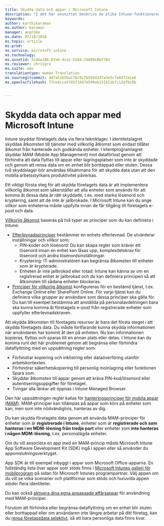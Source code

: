 ```yaml
---
title: Skydda data och appar | Microsoft Intune
description: "I det här avsnittet beskrivs de olika Intune-funktionerna och hur du kan skydda företagets appar och data."
keywords: 
author: karthikaraman
ms.author: karaman
manager: angrobe
ms.date: 07/18/2016
ms.topic: article
ms.prod: 
ms.service: microsoft-intune
ms.technology: 
ms.assetid: 5c46e188-87eb-4ce2-b184-24809e8bf783
ms.reviewer: chrisgre
ms.suite: ems
translationtype: Human Translation
ms.sourcegitcommit: dd7a51b5ba176c8c7b593d2d7a3e5cfabd72a1e6
ms.openlocfilehash: 77ce4cca5f85f1847e599a6151411bfc12afbc8b


---
```


# Skydda data och appar med Microsoft Intune


Intune skyddar företagets data via flera tekniklager.  I identitetslagret skyddas åtkomsten till tjänster med villkorlig åtkomst som endast tillåter åtkomst från hanterade och godkända enheter.  I klientprogramlagret skyddar MAM (Mobile App Management) mot dataförlust genom att förhindra att data flyttas till appar eller lagringsplatser som inte är skyddade och genom att rensa data om en enhet blir borttappad eller stulen.  Dessa två skyddslager bör användas tillsammans för att skydda data utan att den mobila arbetsstyrkans produktivitet påverkas.

Ett viktigt första steg för att skydda företagets data är att implementera villkorlig åtkomst som säkerställer att alla enheter som används för att komma åt dessa data är rätt skyddade, t.ex. med starka lösenord och kryptering, samt att de inte är jailbrokade. I Microsoft Intune kan du ange villkor som enheterna måste uppfylla innan de får tillgång till företagets e-post och data.

[Villkorlig åtkomst](restrict-access-to-email-and-o365-services-with-microsoft-intune.md) baseras på två typer av principer som du kan definiera i Intune:
- [Efterlevnadsprinciper](introduction-to-device-compliance-policies-in-microsoft-intune.md) bestämmer en enhets efterlevnad. De utvärderar inställningar och villkor som:
  - PIN-koder och lösenord: Du kan skapa regler som kräver ett lösenord innan en enhet kan låsas upp, komplexitetskrav för lösenord och andra lösenordsinställningar.
  - Kryptering: IT-administratören kan begränsa åtkomsten till enheter som är krypterade.
  - Enheten är inte jailbrokad eller rotad: Intune kan känna av om en registrerad enhet är jailbrokad och du kan definiera principen så att åtkomsten till sådana enheter blockeras.
- [Principer för villkorlig åtkomst](restrict-access-to-email-and-o365-services-with-microsoft-intune.md) konfigureras för en bestämd tjänst, t.ex. Exchange Online eller SharePoint Online. För varje tjänst kan du definiera vilka grupper av användare som dessa principer ska gälla för. Du kan till exempel bestämma att anställda på personalavdelningen bara ska kunna komma åt företagets e-post från registrerade enheter som uppfyller efterlevnadskraven.

Att skydda åtkomsten till företagets resurser är bara det första steget i att skydda företagets data. Du måste fortfarande kunna skydda informationen när användaren har kommit åt den på enheten. Nu kan informationen kopieras, flyttas och sparas till en annan plats eller delas. I Intune kan du komma runt det här problemet genom att begränsa eller förhindra dataflyttning med en uppsättning regler som:
- Förhindrar kopiering och inklistring eller dataöverföring utanför arbetskontexten.
- Förhindrar säkerhetskopiering till personlig molnlagring eller funktionen Spara som.
- Skyddar åtkomsten till appar genom att kräva PIN-kod/lösenord eller autentiseringsuppgifter för företaget.
- Tvingar alla länkar att öppnas i Intune Managed Browser.

Den här uppsättningen regler kallas för [hanteringsprinciper för mobila appar (MAM)](protect-app-data-using-mobile-app-management-policies-with-microsoft-intune.md).  MAM-principer kan tillämpas på appar som körs på enheter som kan, men som inte nödvändigtvis, hanteras av dig.  

Du kan skydda företagets data genom att använda MAM-principer för enheter som är **registrerade i Intune**, enheter som är **registrerade och som hanteras i en MDM-lösning från tredje part** eller enheter som **inte hanteras i någon MDM-lösning**, t.ex. personalägda enheter.

Om du vill associera en app med en MAM-princip måste Microsoft Intune App Software Development Kit (SDK) ingå i appen eller så använder du appomslutningsverktyget.

App SDK är till exempel inbyggt i appar som Microsoft Office-apparna. En fullständig lista över appar som stöds finns i [Microsoft Intunes galleri för mobilprogram](https://www.microsoft.com/en-us/server-cloud/products/microsoft-intune/partners.aspx) på sidan för Microsoft Intunes programpartner. Välj appen om du vill se vilka scenarier och plattformar som stöds och huruvida appen stöder flera identiteter.

Du kan också [aktivera dina egna anpassade affärsappar](decide-how-to-prepare-apps-for-mobile-application-management-with-microsoft-intune.md) för användning med MAM-principer.

Förutom att förhindra eller begränsa dataflyttning om en enhet blir stulen eller borttappad eller om användaren inte längre arbetar på ditt företag, kan du [rensa företagsdata selektivt](wipe-managed-company-app-data-with-microsoft-intune.md), så att bara personliga data finns kvar.



<!--HONumber=Oct16_HO3-->


